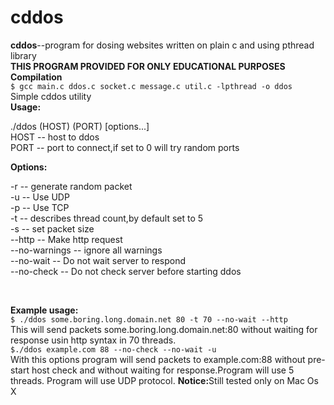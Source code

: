 # cddos
<b>cddos</b>--program for dosing websites written on plain c and using pthread library</br>
<b>THIS PROGRAM PROVIDED FOR ONLY EDUCATIONAL PURPOSES</b><br>
<b>Compilation</b><br>
```$ gcc main.c ddos.c socket.c message.c util.c -lpthread -o ddos ```
<br>
Simple cddos utility<br>
<b>Usage:</b><br>
<p>

./ddos (HOST) (PORT) [options...]<br>
HOST -- host to ddos<br>
PORT -- port to connect,if set to 0 will try random ports<br>

</p>
<b>Options:</b><br>
<p>
-r -- generate random packet<br>
-u -- Use UDP<br>
-p -- Use TCP<br>
-t <THREAD COUNT> -- describes thread count,by default set to 5<br>
-s <PACKET SIZE> -- set packet size<br>
--http -- Make http request<br>
--no-warnings -- ignore all warnings<br>
--no-wait -- Do not wait server to respond<br>
--no-check -- Do not check server before starting ddos<br>
</p><br>
  
<b>Example usage:</b><br>
``` $ ./ddos some.boring.long.domain.net 80 -t 70 --no-wait --http ```
  <br>
  This will send packets  some.boring.long.domain.net:80 without waiting for response usin http syntax in 70 threads.<br>
``` $./ddos example.com 88 --no-check --no-wait -u ```
  <br>
  With this options program will send  packets to example.com:88 without pre-start host check and without waiting for response.Program will use 5 threads. Program will use UDP protocol.
  <b>Notice:</b>Still tested only on Mac Os X
